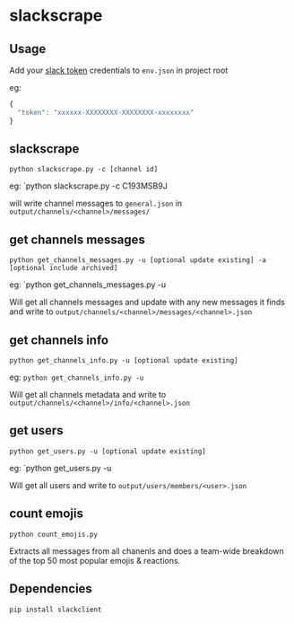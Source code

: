# slackscrape

## Usage

Add your [slack token](https://api.slack.com/docs/oauth-test-tokens) credentials to `env.json` in project root

eg:

```js
{
  "token": "xxxxxx-XXXXXXXX-XXXXXXXX-xxxxxxxx"
}
```

## slackscrape

`python slackscrape.py -c [channel id]`

eg: `python slackscrape.py -c C193MSB9J

will write channel messages to `general.json` in `output/channels/<channel>/messages/`

## get channels messages

`python get_channels_messages.py -u [optional update existing] -a [optional include archived]`

eg: `python get_channels_messages.py -u

Will get all channels messages and update with any new messages it finds and write to
`output/channels/<channel>/messages/<channel>.json`

## get channels info

`python get_channels_info.py -u [optional update existing]`

eg: `python get_channels_info.py -u`

Will get all channels metadata and write to
`output/channels/<channel>/info/<channel>.json`

## get users

`python get_users.py -u [optional update existing]`

eg: `python get_users.py -u

Will get all users and write to `output/users/members/<user>.json`

## count emojis

`python count_emojis.py`

Extracts all messages from all chanenls and does a team-wide breakdown of the top 50 most popular emojis & reactions.

## Dependencies

```bash
pip install slackclient
```
